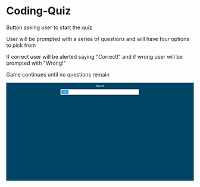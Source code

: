 # Coding-Quiz

Button asking user to start the quiz

User will be prompted with a series of questions and will have four options to pick from

If correct user will be alerted saying "Correct!" and if wrong user will be prompted with "Wrong!"

Game continues until no questions remain

![password generator](images/Capture.PNG)
